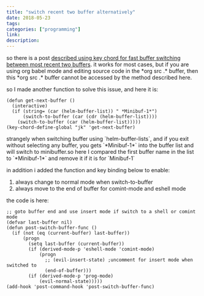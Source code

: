 ```yaml
---
title: "switch recent two buffer alternatively"
date: 2018-05-23
tags:
categories: ["programming"]
link:
description:
---
```


so there is a post [described using key chord for fast buffer switching
between most recent two
buffers](http://emacsredux.com/blog/2013/04/28/switch-to-previous-buffer/).
it works for most cases, but if you are using org babel mode and editing
source code in the \*org src .\* buffer, then this \*org src .\*
buffer cannot be accessed by the method described here.

so I made another function to solve this issue, and here it is:

```{.commonlisp .rundoc-block rundoc-language="emacs-lisp" rundoc-tangle="yes"}
(defun get-next-buffer ()
  (interactive)
  (if (string= (car (helm-buffer-list)) " *Minibuf-1*")
      (switch-to-buffer (car (cdr (helm-buffer-list))))
    (switch-to-buffer (car (helm-buffer-list)))))
(key-chord-define-global "jk" 'get-next-buffer)
```

strangely when switching buffer using \`helm-buffer-lists\`, and if you
exit without selecting any buffer, you gets \`\*Minibuf-1\*\` into the
buffer list and will switch to minibuffer.so here I compared the
first buffer name in the list to \`\*Minibuf-1\*\` and remove it if it
is for \`Minibuf-1\`

in addition i added the function and key binding below to enable:

1.  always change to normal mode when switch-to-buffer
2.  always move to the end of buffer for comint-mode and eshell mode

the code is here:

```{.commonlisp .rundoc-block rundoc-language="emacs-lisp" rundoc-tangle="yes"}
;; goto buffer end and use insert mode if switch to a shell or comint mode
(defvar last-buffer nil)
(defun post-switch-buffer-func ()
  (if (not (eq (current-buffer) last-buffer))
      (progn
        (setq last-buffer (current-buffer))
        (if (derived-mode-p 'eshell-mode 'comint-mode)
            (progn
              ;; (evil-insert-state) ;uncomment for insert mode when switched to
              (end-of-buffer)))
        (if (derived-mode-p 'prog-mode)
            (evil-normal-state)))))
(add-hook 'post-command-hook 'post-switch-buffer-func)
```
